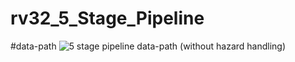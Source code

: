 # rv32_5_Stage_Pipeline

#data-path
![5 stage pipeline data-path (without hazard handling)]([image_url](https://github.com/Rohan7Gupta/rv32_5_Stage_Pipeline/blob/main/RV32%205-stage%20pipeline%20data-path.png)https://github.com/Rohan7Gupta/rv32_5_Stage_Pipeline/blob/main/RV32%205-stage%20pipeline%20data-path.png)
